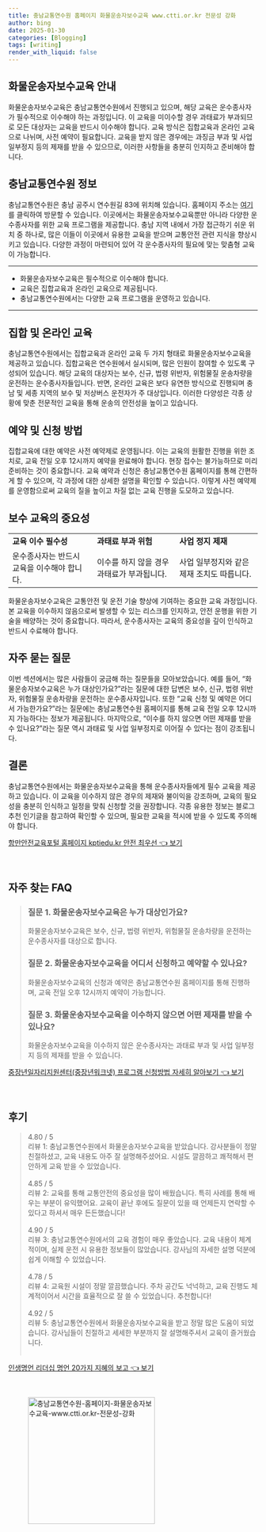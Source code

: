 ```yaml
---
title: 충남교통연수원 홈페이지 화물운송자보수교육 www.ctti.or.kr 전문성 강화
author: bing
date: 2025-01-30
categories: [Blogging]
tags: [writing]
render_with_liquid: false
---
```



<h2 id='화물운송자보수교육안내'>화물운송자보수교육 안내</h2>

<p>화물운송자보수교육은 충남교통연수원에서 진행되고 있으며, 해당 교육은 운수종사자가 필수적으로 이수해야 하는 과정입니다. 이 교육을 미이수할 경우 과태료가 부과되므로 모든 대상자는 교육을 반드시 이수해야 합니다. 교육 방식은 집합교육과 온라인 교육으로 나뉘며, 사전 예약이 필요합니다. 교육을 받지 않은 경우에는 과징금 부과 및 사업 일부정지 등의 제재를 받을 수 있으므로, 이러한 사항들을 충분히 인지하고 준비해야 합니다. </p>

<h2 id='충남교통연수원정보'>충남교통연수원 정보</h2>

<p>충남교통연수원은 충남 공주시 연수원길 83에 위치해 있습니다. 홈페이지 주소는 <a href="https://www.ctti.or.kr/">여기</a>를 클릭하여 방문할 수 있습니다. 이곳에서는 화물운송자보수교육뿐만 아니라 다양한 운수종사자를 위한 교육 프로그램을 제공합니다. 충남 지역 내에서 가장 접근하기 쉬운 위치 중 하나로, 많은 이들이 이곳에서 유용한 교육을 받으며 교통안전 관련 지식을 향상시키고 있습니다. 다양한 과정이 마련되어 있어 각 운수종사자의 필요에 맞는 맞춤형 교육이 가능합니다.</p>

<hr />

<ul>
    <li>화물운송자보수교육은 필수적으로 이수해야 합니다.</li>
    <li>교육은 집합교육과 온라인 교육으로 제공됩니다.</li>
    <li>충남교통연수원에서는 다양한 교육 프로그램을 운영하고 있습니다.</li>
</ul>

<hr />

<h2 id='집합및온라인교육'>집합 및 온라인 교육</h2>

<p>충남교통연수원에서는 집합교육과 온라인 교육 두 가지 형태로 화물운송자보수교육을 제공하고 있습니다. 집합교육은 연수원에서 실시되며, 많은 인원이 참여할 수 있도록 구성되어 있습니다. 해당 교육의 대상자는 보수, 신규, 법령 위반자, 위험물질 운송차량을 운전하는 운수종사자들입니다. 반면, 온라인 교육은 보다 유연한 방식으로 진행되며 충남 및 세종 지역의 보수 및 저상버스 운전자가 주 대상입니다. 이러한 다양성은 각종 상황에 맞춘 전문적인 교육을 통해 운송의 안전성을 높이고 있습니다.</p>

<h2 id='예약및신청방법'>예약 및 신청 방법</h2>

<p>집합교육에 대한 예약은 사전 예약제로 운영됩니다. 이는 교육의 원활한 진행을 위한 조치로, 교육 전일 오후 12시까지 예약을 완료해야 합니다. 현장 접수는 불가능하므로 미리 준비하는 것이 중요합니다. 교육 예약과 신청은 충남교통연수원 홈페이지를 통해 간편하게 할 수 있으며, 각 과정에 대한 상세한 설명을 확인할 수 있습니다. 이렇게 사전 예약제를 운영함으로써 교육의 질을 높이고 차질 없는 교육 진행을 도모하고 있습니다.</p>

<h2 id='보수교육의중요성'>보수 교육의 중요성</h2>

<table>
    <tr>
        <td><b>교육 이수 필수성</b></td>
        <td><b>과태료 부과 위험</b></td>
        <td><b>사업 정지 제재</b></td>
    </tr>
    <tr>
        <td>운수종사자는 반드시 교육을 이수해야 합니다.</td>
        <td>이수를 하지 않을 경우 과태료가 부과됩니다.</td>
        <td>사업 일부정지와 같은 제재 조치도 따릅니다.</td>
    </tr>
</table>

<p>화물운송자보수교육은 교통안전 및 운전 기술 향상에 기여하는 중요한 교육 과정입니다. 본 교육을 이수하지 않음으로써 발생할 수 있는 리스크를 인지하고, 안전 운행을 위한 기술을 배양하는 것이 중요합니다. 따라서, 운수종사자는 교육의 중요성을 깊이 인식하고 반드시 수료해야 합니다.</p>

<h2 id='자주묻는질문'>자주 묻는 질문</h2>

<p>이번 섹션에서는 많은 사람들이 궁금해 하는 질문들을 모아보았습니다. 예를 들어, “화물운송자보수교육은 누가 대상인가요?”라는 질문에 대한 답변은 보수, 신규, 법령 위반자, 위험물질 운송차량을 운전하는 운수종사자입니다. 또한 “교육 신청 및 예약은 어디서 가능한가요?”라는 질문에는 충남교통연수원 홈페이지를 통해 교육 전일 오후 12시까지 가능하다는 정보가 제공됩니다. 마지막으로, “이수를 하지 않으면 어떤 제재를 받을 수 있나요?”라는 질문 역시 과태료 및 사업 일부정지로 이어질 수 있다는 점이 강조됩니다.</p>

<h2 id='결론'>결론</h2>

<p>충남교통연수원에서는 화물운송자보수교육을 통해 운수종사자들에게 필수 교육을 제공하고 있습니다. 이 교육을 이수하지 않은 경우의 제재와 불이익을 강조하며, 교육의 필요성을 충분히 인식하고 일정을 맞춰 신청할 것을 권장합니다. 각종 유용한 정보는 블로그 추천 인기글을 참고하여 확인할 수 있으며, 필요한 교육을 적시에 받을 수 있도록 주의해야 합니다.</p>


<p><a class="click-button" title="항만안전교육포털 홈페이지 kptiedu.kr 안전 최우선" href="https://afficreate.github.io/posts/%ED%95%AD%EB%A7%8C%EC%95%88%EC%A0%84%EA%B5%90%EC%9C%A1%ED%8F%AC%ED%84%B8-%ED%99%88%ED%8E%98%EC%9D%B4%EC%A7%80-kptiedu.kr-%EC%95%88%EC%A0%84-%EC%B5%9C%EC%9A%B0%EC%84%A0/" rel="dofollow">항만안전교육포털 홈페이지 kptiedu.kr 안전 최우선 👈 보기</a></p><br>
<h2 id='자주_찾는_FAQ'>자주 찾는 FAQ</h2>
<div itemscope="" itemtype="https://schema.org/FAQPage"> 
<blockquote> 
<div itemscope="" itemprop="mainEntity" itemtype="https://schema.org/Question"> 
<h3 itemprop="name">질문 1. 화물운송자보수교육은 누가 대상인가요?</h3> 
<div itemscope="" itemprop="acceptedAnswer" itemtype="https://schema.org/Answer"> 
<span itemprop="text"> 
<p>화물운송자보수교육은 보수, 신규, 법령 위반자, 위험물질 운송차량을 운전하는 운수종사자를 대상으로 합니다.</p> 
</span> 
</div> 
</div> 
<div itemscope="" itemprop="mainEntity" itemtype="https://schema.org/Question"> 
<h3 itemprop="name">질문 2. 화물운송자보수교육을 어디서 신청하고 예약할 수 있나요?</h3> 
<div itemscope="" itemprop="acceptedAnswer" itemtype="https://schema.org/Answer"> 
<span itemprop="text"> 
<p>화물운송자보수교육의 신청과 예약은 충남교통연수원 홈페이지를 통해 진행하며, 교육 전일 오후 12시까지 예약이 가능합니다.</p> 
</span> 
</div> 
</div> 
<div itemscope="" itemprop="mainEntity" itemtype="https://schema.org/Question"> 
<h3 itemprop="name">질문 3. 화물운송자보수교육을 이수하지 않으면 어떤 제재를 받을 수 있나요?</h3> 
<div itemscope="" itemprop="acceptedAnswer" itemtype="https://schema.org/Answer"> 
<span itemprop="text"> 
<p>화물운송자보수교육을 이수하지 않은 운수종사자는 과태료 부과 및 사업 일부정지 등의 제재를 받을 수 있습니다.</p> 
</span> 
</div> 
</div> 
</blockquote> 
</div>
<p><a class="click-button" title="중장년일자리지원센터(중장년워크넷) 프로그램 신청방법 자세히 알아보기" href="https://afficreate.github.io/posts/%EC%A4%91%EC%9E%A5%EB%85%84%EC%9D%BC%EC%9E%90%EB%A6%AC%EC%A7%80%EC%9B%90%EC%84%BC%ED%84%B0(%EC%A4%91%EC%9E%A5%EB%85%84%EC%9B%8C%ED%81%AC%EB%84%B7)-%ED%94%84%EB%A1%9C%EA%B7%B8%EB%9E%A8-%EC%8B%A0%EC%B2%AD%EB%B0%A9%EB%B2%95-%EC%9E%90%EC%84%B8%ED%9E%88-%EC%95%8C%EC%95%84%EB%B3%B4%EA%B8%B0/" rel="dofollow">중장년일자리지원센터(중장년워크넷) 프로그램 신청방법 자세히 알아보기 👈 보기</a></p><br>
<h2 id='후기'>후기</h2>
<div itemscope itemtype="https://schema.org/Product">
  <blockquote>
  <div itemprop="review" itemscope itemtype="https://schema.org/Review">
      <div itemprop="reviewRating" itemscope itemtype="https://schema.org/Rating"> <span itemprop="ratingValue">4.80</span> / <span itemprop="bestRating">5</span> </div>
      <span itemprop="reviewBody">리뷰 1: 충남교통연수원에서 화물운송자보수교육을 받았습니다. 강사분들이 정말 친절하셨고, 교육 내용도 아주 잘 설명해주셨어요. 시설도 깔끔하고 쾌적해서 편안하게 교육 받을 수 있었습니다.</span>
  </div>
  <br>
  <div itemprop="review" itemscope itemtype="https://schema.org/Review">
      <div itemprop="reviewRating" itemscope itemtype="https://schema.org/Rating"> <span itemprop="ratingValue">4.85</span> / <span itemprop="bestRating">5</span> </div>
      <span itemprop="reviewBody">리뷰 2: 교육를 통해 교통안전의 중요성을 많이 배웠습니다. 특히 사례를 통해 배우는 부분이 유익했어요. 교육이 끝난 후에도 질문이 있을 때 언제든지 연락할 수 있다고 하셔서 매우 든든했습니다!</span>
  </div>
  <br>
  <div itemprop="review" itemscope itemtype="https://schema.org/Review">
      <div itemprop="reviewRating" itemscope itemtype="https://schema.org/Rating"> <span itemprop="ratingValue">4.90</span> / <span itemprop="bestRating">5</span> </div>
      <span itemprop="reviewBody">리뷰 3: 충남교통연수원에서의 교육 경험이 매우 좋았습니다. 교육 내용이 체계적이며, 실제 운전 시 유용한 정보들이 많았습니다. 강사님의 자세한 설명 덕분에 쉽게 이해할 수 있었습니다.</span>
  </div>
  <br>
  <div itemprop="review" itemscope itemtype="https://schema.org/Review">
      <div itemprop="reviewRating" itemscope itemtype="https://schema.org/Rating"> <span itemprop="ratingValue">4.78</span> / <span itemprop="bestRating">5</span> </div>
      <span itemprop="reviewBody">리뷰 4: 교육원 시설이 정말 깔끔했습니다. 주차 공간도 넉넉하고, 교육 진행도 체계적이어서 시간을 효율적으로 잘 쓸 수 있었습니다. 추천합니다!</span>
  </div>
  <br>
  <div itemprop="review" itemscope itemtype="https://schema.org/Review">
      <div itemprop="reviewRating" itemscope itemtype="https://schema.org/Rating"> <span itemprop="ratingValue">4.92</span> / <span itemprop="bestRating">5</span> </div>
      <span itemprop="reviewBody">리뷰 5: 충남교통연수원에서 화물운송자보수교육을 받고 정말 많은 도움이 되었습니다. 강사님들이 친절하고 세세한 부분까지 잘 설명해주셔서 교육이 즐거웠습니다.</span>
  </div>
  <br>
  </blockquote>
</div>
<p><a class="click-button" title="인생명언 리더십 명언 20가지 지혜의 보고" href="https://afficreate.github.io/posts/%EC%9D%B8%EC%83%9D%EB%AA%85%EC%96%B8-%EB%A6%AC%EB%8D%94%EC%8B%AD-%EB%AA%85%EC%96%B8-20%EA%B0%80%EC%A7%80-%EC%A7%80%ED%98%9C%EC%9D%98-%EB%B3%B4%EA%B3%A0/" rel="dofollow">인생명언 리더십 명언 20가지 지혜의 보고 👈 보기</a></p><br>
<figure class="image"><img src="https://afficreate.github.io/assets/img/thumbnail/충남교통연수원-홈페이지-화물운송자보수교육-www.ctti.or.kr-전문성-강화.webp" alt="충남교통연수원-홈페이지-화물운송자보수교육-www.ctti.or.kr-전문성-강화" width="256" height="256"></figure>